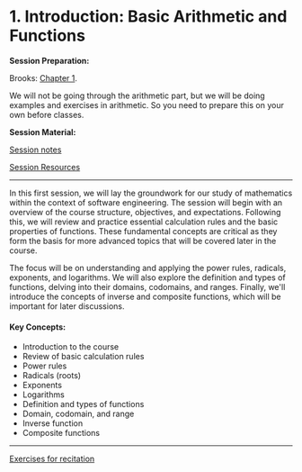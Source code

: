 # 1. Introduction: Basic Arithmetic and Functions

**Session Preparation:**

Brooks: [Chapter 1](https://drive.google.com/file/d/1P9eidJb5qtlZgvHCtqu4uuPa5FFU0Zpn/view?usp=sharing).

We will not be going through the arithmetic part, but we will be doing examples and exercises in arithmetic. So you need to prepare this on your own before classes.

**Session Material:**

[Session notes](https://drive.google.com/file/d/1IXTVyUP_TeX4co_uwSSlf6AHYYrln1fL/view?usp=drive_link)

[Session Resources](https://viaucdk-my.sharepoint.com/:f:/g/personal/rib_viauc_dk/EtdW6vDKB6FHsPZdtO6XUhMB5n3uwC00IoyfXj5g1O6JlA?e=vAY78F)

--------------------------

In this first session, we will lay the groundwork for our study of mathematics within the context of software engineering. The session will begin with an overview of the course structure, objectives, and expectations. Following this, we will review and practice essential calculation rules and the basic properties of functions. These fundamental concepts are critical as they form the basis for more advanced topics that will be covered later in the course.

The focus will be on understanding and applying the power rules, radicals, exponents, and logarithms. We will also explore the definition and types of functions, delving into their domains, codomains, and ranges. Finally, we'll introduce the concepts of inverse and composite functions, which will be important for later discussions.

#### Key Concepts:
- Introduction to the course
- Review of basic calculation rules
- Power rules
- Radicals (roots)
- Exponents
- Logarithms
- Definition and types of functions
- Domain, codomain, and range
- Inverse function
- Composite functions

--------------------------

[Exercises for recitation](https://github.com/RBrooksDK/MSE1/blob/main/01_Getting_started_-_Basic_Arithmetic/01_Exercises.md)

